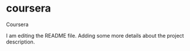 # coursera
Coursera


I am editing the README file. Adding some more 
details about the project description.
